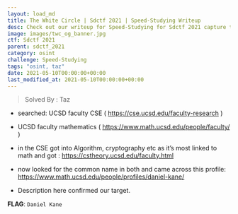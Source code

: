 ```yaml
---
layout: load_md
title: The White Circle | Sdctf 2021 | Speed-Studying Writeup
desc: Check out our writeup for Speed-Studying for Sdctf 2021 capture the flag competition.
image: images/twc_og_banner.jpg
ctf: Sdctf 2021
parent: sdctf_2021
category: osint
challenge: Speed-Studying
tags: "osint, taz"
date: 2021-05-10T00:00:00+00:00
last_modified_at: 2021-05-10T00:00:00+00:00
---
```



> Solved By : Taz

* searched: UCSD faculty CSE ( https://cse.ucsd.edu/faculty-research )
* UCSD faculty mathematics ( https://www.math.ucsd.edu/people/faculty/ )
* in the CSE got into Algorithm, cryptography etc as it’s most linked to math and got
: https://cstheory.ucsd.edu/faculty.html

* now looked for the common name in both and came across this profile: 
https://www.math.ucsd.edu/people/profiles/daniel-kane/

* Description here confirmed our target.

**FLAG**: `Daniel Kane`


